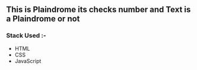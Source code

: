 ##  This is Plaindrome its checks number and Text is a Plaindrome or not

### Stack Used :-
- HTML
- CSS
- JavaScript